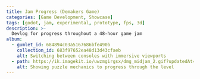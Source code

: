 ```yaml
---
title: Jam Progress (Demakers Game)
categories: [Game Development, Showcase]
tags: [godot, jam, experimental, prototype, fps, 3d]
description: >-
  Devlog for progress throughout a 48-hour game jam
album:
  - gumlet_id: 684894c03a5167686bfe490b
    collection_id: 683f97652ea48d13d43cfaeb
    alt: Switching between consoles with immersive viewports
  - path: https://ik.imagekit.io/uwzmgirgsx/dmg_midjam_2.gif?updatedAt=1749587502162
    alt: Showing puzzle mechanics to progress through the level
---
```

